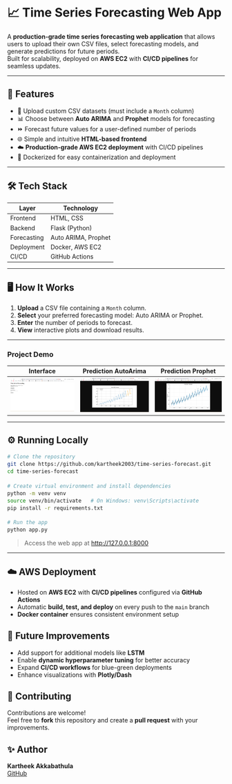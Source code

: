 # 📈 Time Series Forecasting Web App

A **production-grade time series forecasting web application** that allows users to upload their own CSV files, select forecasting models, and generate predictions for future periods.  
Built for scalability, deployed on **AWS EC2** with **CI/CD pipelines** for seamless updates.  

---

## 🚀 Features

- 📂 Upload custom CSV datasets (must include a `Month` column)  
- 📊 Choose between **Auto ARIMA** and **Prophet** models for forecasting  
- ⏩ Forecast future values for a user-defined number of periods  
- 🌐 Simple and intuitive **HTML-based frontend**  
- ☁️ **Production-grade AWS EC2 deployment** with CI/CD pipelines  
- 🐳 Dockerized for easy containerization and deployment  

---

## 🛠️ Tech Stack

| Layer          | Technology                |
|----------------|--------------------------|
| Frontend       | HTML, CSS                |
| Backend        | Flask (Python)           |
| Forecasting    | Auto ARIMA, Prophet      |
| Deployment     | Docker, AWS EC2          |
| CI/CD          | GitHub Actions           |

---

## 🖥️ How It Works

1. **Upload** a CSV file containing a `Month` column.  
2. **Select** your preferred forecasting model: Auto ARIMA or Prophet.  
3. **Enter** the number of periods to forecast.  
4. **View** interactive plots and download results.  

---

###  Project Demo
| Interface | Prediction AutoArima | Prediction Prophet |
|-----------|-------------------|-----------------------|
| ![Homepage](webimages/homepage_ts.png) | ![Prediction](webimages/prediction_aa.png) | ![Prediction](webimages/prediction_pp.png) |

---
## ⚙️ Running Locally

```bash
# Clone the repository
git clone https://github.com/kartheek2003/time-series-forecast.git
cd time-series-forecast

# Create virtual environment and install dependencies
python -m venv venv
source venv/bin/activate   # On Windows: venv\Scripts\activate
pip install -r requirements.txt

# Run the app
python app.py

```

> Access the web app at http://127.0.0.1:8000
---

## ☁️ AWS Deployment

- Hosted on **AWS EC2** with **CI/CD pipelines** configured via **GitHub Actions**  
- Automatic **build, test, and deploy** on every push to the `main` branch  
- **Docker container** ensures consistent environment setup

## 🔮 Future Improvements

- Add support for additional models like **LSTM**  
- Enable **dynamic hyperparameter tuning** for better accuracy  
- Expand **CI/CD workflows** for blue-green deployments  
- Enhance visualizations with **Plotly/Dash**  

## 🤝 Contributing  

Contributions are welcome!  
Feel free to **fork** this repository and create a **pull request** with your improvements.  

## ✨ Author  

**Kartheek Akkabathula**  
[GitHub](https://github.com/kartheek2003)  


